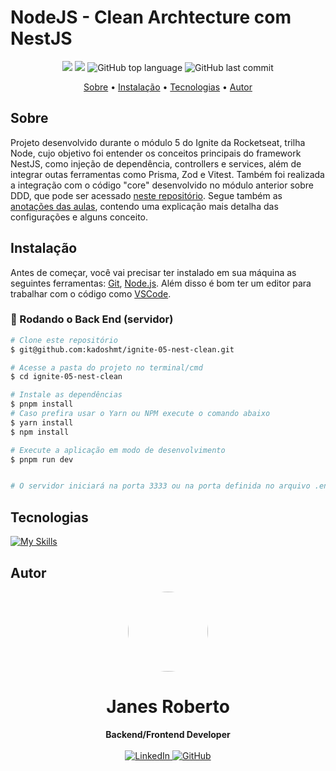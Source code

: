 # NodeJS - Clean Archtecture com NestJS

<p align="center">
  <img src="https://img.shields.io/static/v1?label=nodejs&message=ddd&color=blueviolet&style=for-the-badge"/>
  <img src="https://img.shields.io/github/license/kadoshmt/ignite-nodejs-04-clean-ddd?color=blueviolet&logo=License&style=for-the-badge"/>
  <img alt="GitHub top language" src="https://img.shields.io/github/languages/top/kadoshmt/ignite-nodejs-04-clean-ddd?color=blueviolet&logo=TypeScript&logoColor=white&style=for-the-badge">
  <img alt="GitHub last commit" src="https://img.shields.io/github/last-commit/kadoshmt/ignite-nodejs-04-clean-ddd?color=blueviolet&style=for-the-badge">
</p>

<p align="center">
  <a href="#sobre">Sobre</a> •  
  <a href="#instalação">Instalação</a> •
  <a href="#tecnologias">Tecnologias</a> •
  <a href="#autor">Autor</a>  
</p>

## Sobre

Projeto desenvolvido durante o módulo 5 do Ignite da Rocketseat, trilha Node, cujo objetivo foi entender os conceitos principais do framework NestJS, como injeção de dependência, controllers e services, além de integrar outas ferramentas como Prisma, Zod e Vitest. Também foi realizada a integração com o código "core" desenvolvido no módulo anterior sobre DDD, que pode ser acessado <a href="https://github.com/kadoshmt/ignite-nodejs-04-clean-ddd">neste repositório</a>. Segue também as <a href="https://wiggly-metal-807.notion.site/API-REST-NESTJS-Rocketseat-dbe37095f8f24c3da8aadf771ee14e2a">anotações das aulas</a>, contendo uma explicação mais detalha das configurações e alguns conceito.


## Instalação

Antes de começar, você vai precisar ter instalado em sua máquina as seguintes ferramentas:
[Git](https://git-scm.com), [Node.js](https://nodejs.org/en/).
Além disso é bom ter um editor para trabalhar com o código como [VSCode](https://code.visualstudio.com/).

### 🎲 Rodando o Back End (servidor)

```bash
# Clone este repositório
$ git@github.com:kadoshmt/ignite-05-nest-clean.git

# Acesse a pasta do projeto no terminal/cmd
$ cd ignite-05-nest-clean

# Instale as dependências
$ pnpm install
# Caso prefira usar o Yarn ou NPM execute o comando abaixo
$ yarn install
$ npm install

# Execute a aplicação em modo de desenvolvimento
$ pnpm run dev


# O servidor iniciará na porta 3333 ou na porta definida no arquivo .env na variável PORT - acesse <http://localhost:3333>
```

## Tecnologias

[![My Skills](https://skillicons.dev/icons?i=nodejs,ts,postgres,docker,nestjs,vite,prisma&perline=10&theme=dark)](https://skillicons.dev)

## Autor

<div align="center">
<img src="https://avatars.githubusercontent.com/u/989544?v=4" width="128" style="border-radius: 50%;"/>
<h1>Janes Roberto</h1>
<strong>Backend/Frontend Developer</strong>
<br/>
<br/>

<a href="https://www.linkedin.com/in/janes-roberto-da-costa/" target="_blank">
<img alt="LinkedIn" src="https://img.shields.io/badge/linkedin-%230077B5.svg?style=for-the-badge&logo=linkedin&logoColor=white"/>
</a>

<a href="https://github.com/kadoshmt" target="_blank">
<img alt="GitHub" src="https://img.shields.io/badge/github-%23121011.svg?style=for-the-badge&logo=github&logoColor=white"/>
</a>
<br/>
<br/>
</div>